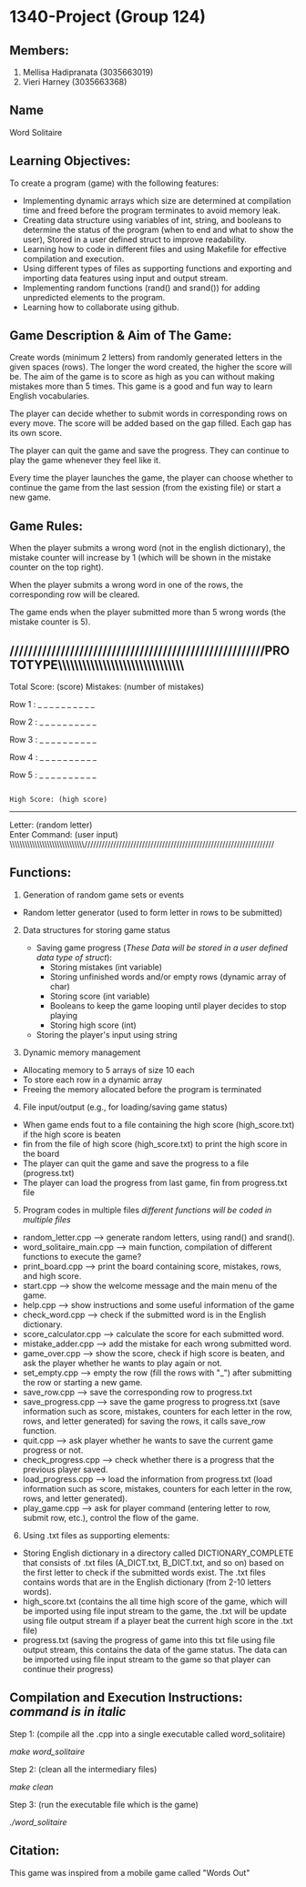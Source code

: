 # 1340-Project (Group 124)

Members:
--------
1. Mellisa Hadipranata  (3035663019)
2. Vieri Harney         (3035663368)

Name
----
Word Solitaire

Learning Objectives:
--------------------
To create a program (game) with the following features:
 - Implementing dynamic arrays which size are determined at compilation time and freed before the program terminates to avoid memory leak.
 - Creating data structure using variables of int, string, and booleans to determine the status of the program (when to end and what to show the user), Stored in a user defined struct to improve readability.
 - Learning how to code in different files and using Makefile for effective compilation and execution.
 - Using different types of files as supporting functions and exporting and importing data features using input and output stream.
 - Implementing random functions (rand() and srand()) for adding unpredicted elements to the program.
 - Learning how to collaborate using github.
 

Game Description & Aim of The Game:
-----------------------------------
Create words (minimum 2 letters) from randomly generated letters in the given spaces (rows). The longer the word created, the higher the score will be. The aim of the game is to score as high as you can without making mistakes more than 5 times. This game is a good and fun way to learn English vocabularies.

The player can decide whether to submit words in corresponding rows on every move. The score will be added based on the gap filled. Each gap has its own score.

The player can quit the game and save the progress. They can continue to play the game whenever they feel like it.

Every time the player launches the game, the player can choose whether to continue the game from the last session (from the existing file) or start a new game.

Game Rules:
-----------

When the player submits a wrong word (not in the english dictionary), the mistake counter will increase by 1 (which will be shown in the mistake counter on the top right). 

When the player submits a wrong word in one of the rows, the corresponding row will be cleared.

The game ends when the player submitted more than 5 wrong words (the mistake counter is 5). 

///////////////////////////////////////////////////////PROTOTYPE\\\\\\\\\\\\\\\\\\\\\\\\\\\\\\\\\\\\\\\\\\\\\\\\\\\\\\\\\\\\\\
------------------------------------------------------------------------------------------------------------------------------
Total Score: (score)                                                                            Mistakes: (number of mistakes)
                                                              
Row 1 :  _    _    _    _    _    _    _    _    _    _                                                                   

Row 2 :  _    _    _    _    _    _    _    _    _    _                                                                   

Row 3 :  _    _    _    _    _    _    _    _    _    _                                                                   

Row 4 :  _    _    _    _    _    _    _    _    _    _                                                                   

Row 5 :  _    _    _    _    _    _    _    _    _    _                                                                    
                                                                                                       
                                                                                                      High Score: (high score)  
------------------------------------------------------------------------------------------------------------------------------

Letter: (random letter)  
Enter Command: (user input)
\\\\\\\\\\\\\\\\\\\\\\\\\\\\\\\\\\\\\\\\\\\\\\\\\\\\\\\\\\\\//////////////////////////////////////////////////////////////////


Functions:
----------
1. Generation of random game sets or events
  - Random letter generator (used to form letter in rows to be submitted)
  
2. Data structures for storing game status
   - Saving game progress (_These Data will be stored in a user defined data type of struct_):
      - Storing mistakes (int variable)
      - Storing unfinished words and/or empty rows (dynamic array of char)
      - Storing score (int variable)
      - Booleans to keep the game looping until player decides to stop playing
      - Storing high score (int)
   - Storing the player's input using string
  
  
3. Dynamic memory management
  - Allocating memory to 5 arrays of size 10 each
  - To store each row in a dynamic array 
  - Freeing the memory allocated before the program is terminated
  
4. File input/output (e.g., for loading/saving game status)
  - When game ends fout to a file containing the high score (high_score.txt) if the high score is beaten
  - fin from the file of high score (high_score.txt) to print the high score in the board
  - The player can quit the game and save the progress to a file (progress.txt)
  - The player can load the progress from last game, fin from progress.txt file
  
5. Program codes in multiple files
   _different functions will be coded in multiple files_
  - random_letter.cpp --> generate random letters, using rand() and srand().
  - word_solitaire_main.cpp --> main function, compilation of different functions to execute the game?
  - print_board.cpp --> print the board containing score, mistakes, rows, and high score.
  - start.cpp --> show the welcome message and the main menu of the game.
  - help.cpp --> show instructions and some useful information of the game
  - check_word.cpp --> check if the submitted word is in the English dictionary.
  - score_calculator.cpp --> calculate the score for each submitted word.
  - mistake_adder.cpp --> add the mistake for each wrong submitted word.
  - game_over.cpp --> show the score, check if high score is beaten, and ask the player whether he wants to play again or not.
  - set_empty.cpp --> empty the row (fill the rows with "\_") after submitting the row or starting a new game. 
  - save_row.cpp --> save the corresponding row to progress.txt
  - save_progress.cpp --> save the game progress to progress.txt (save information such as score, mistakes, counters for each letter in the row, rows, and letter generated) for saving the rows, it calls save_row function. 
  - quit.cpp --> ask player whether he wants to save the current game progress or not.
  - check_progress.cpp --> check whether there is a progress that the previous player saved.
  - load_progress.cpp --> load the information from progress.txt (load information such as score, mistakes, counters for each letter in the row, rows, and letter generated).
  - play_game.cpp --> ask for player command (entering letter to row, submit row, etc.), control the flow of the game.

6. Using .txt files as supporting elements:
  - Storing English dictionary in a directory called DICTIONARY_COMPLETE that consists of .txt files (A_DICT.txt, B_DICT.txt, and so on) based on the first letter to check if the submitted words exist. The .txt files contains words that are in the English dictionary (from 2-10 letters words).
  - high_score.txt (contains the all time high score of the game, which will be imported using file input stream to the game, the .txt will be update using file output stream if a player beat the current high score in the .txt file)
  - progress.txt (saving the progress of game into this txt file using file output stream, this contains the data of the game status. The data can be imported using file input stream to the game so that player can continue their progress)

Compilation and Execution Instructions: _command is in italic_
---------------------------------------
Step 1: (compile all the .cpp into a single executable called word_solitaire)

_make word_solitaire_

Step 2: (clean all the intermediary files)

_make clean_

Step 3: (run the executable file which is the game)

_./word_solitaire_

Citation:
---------
This game was inspired from a mobile game called "Words Out"
